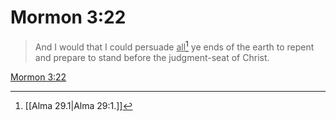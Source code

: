 # Mormon 3:22

> And I would that I could persuade <u>all</u>[^a] ye ends of the earth to repent and prepare to stand before the judgment-seat of Christ.

[Mormon 3:22](https://www.churchofjesuschrist.org/study/scriptures/bofm/morm/3?lang=eng&id=p22#p22)


[^a]: [[Alma 29.1|Alma 29:1.]]
